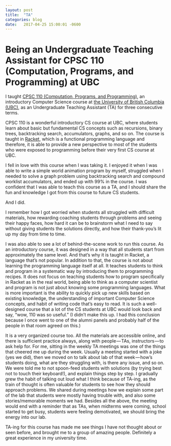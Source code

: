 ```yaml
---
layout: post
title:  "TA"
categories: blog
date:   2017-04-25 15:00:01 -0600
---
```


# Being an Undergraduate Teaching Assistant for CPSC 110 (Computation, Programs, and Programming) at UBC

I taught [CPSC 110 (Computation, Programs, and Programming)](https://sites.google.com/site/ubccpsc110/), an introductory Computer Science course at [the University of British Columbia (UBC)](http://www.ubc.ca/), as an Undergraduate Teaching Assistant (TA) for three consecutive terms.

CPSC 110 is a wonderful introductory CS course at UBC, where students learn about basic but fundamental CS concepts such as recursions, binary trees, backtracking search, accumulators, graphs, and so on. The course is taught in [Racket](https://racket-lang.org/), which is a functional programming language and therefore, it is able to provide a new perspective to most of the students who were exposed to programming before their very first CS course at UBC.

I fell in love with this course when I was taking it. I enjoyed it when I was able to write a simple world animation program by myself, struggled when I needed to solve a graph problem using backtracking search and compound worklist accumulators, and ended up with 99% in the course. I was confident that I was able to teach this course as a TA, and I should share the fun and knowledge I got from this course to future CS students.

And I did.

I remember how I got worried when students all struggled with difficult materials, how rewarding coaching students through problems and seeing their happy faces, how hard it can be to brainstorm what I need to say without giving students the solutions directly, and how their thank-you’s lit up my day from time to time.

I was also able to see a lot of behind-the-scene work to run this course. As an introductory course, it was designed in a way that all students start from approximately the same level. And that’s why it is taught in Racket, a language that’s not popular. In addition to that, the course is not about learning the programming language itself at all. It teaches students to think and program in a systematic way by introducing them to programming recipes. It does not focus on teaching students how to program specifically in Racket as in the real world, being able to think as a computer scientist and program is not just about knowing some programming languages. What is more important is the ability to quickly pick up new skills based on existing knowledge, the understanding of important Computer Science concepts, and habit of writing code that’s easy to read. It is such a well-designed course that a lot of the CS students at UBC would look back and say, “wow, 110 was so useful.” (I didn’t make this up. I had this conclusion because I once went to one of the alumni panels and probably half of the people in that room agreed on this.)

It is a very organized course too. All the materials are accessible online, and there is sufficient practice always, along with people — TAs, instructors — to ask help for. For me, sitting in the weekly TA meetings was one of the things that cheered me up during the week. Usually a meeting started with a joke (yes we did), then we moved on to talk about lab of that week — how’s students doing, what are they struggling with, is there any issue, and so on. We were told me to not spoon-feed students with solutions (by trying best not to touch their keyboard!), and explain things step by step. I gradually grew the habit of talking out loud what I think because of TA-ing, as the train of thought is often valuable for students to see how they should approach problems. We shared during meetings how we explain some part of the lab that students were mostly having trouble with, and also some stories/memorable moments we had. Besides all the above, the meeting would end with a reminder that as TAs, when midterms were coming, school started to get busy, students were feeling demotivated, we should bring the energy into our lab.

TA-ing for this course has made me see things I have not thought about or seen before, and brought me to a group of amazing people. Definitely a great experience in my university time.
